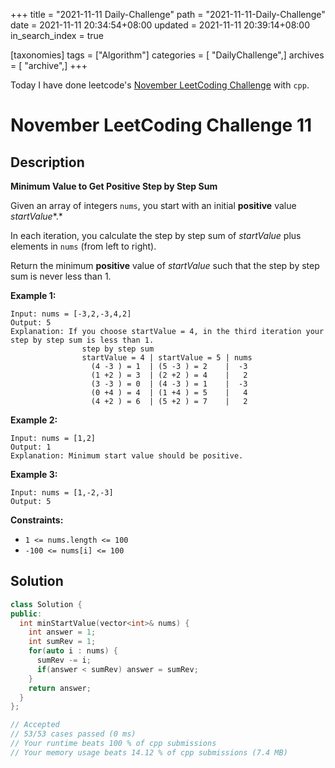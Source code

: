 +++
title = "2021-11-11 Daily-Challenge"
path = "2021-11-11-Daily-Challenge"
date = 2021-11-11 20:34:54+08:00
updated = 2021-11-11 20:39:14+08:00
in_search_index = true

[taxonomies]
tags = ["Algorithm"]
categories = [ "DailyChallenge",]
archives = [ "archive",]
+++

Today I have done leetcode's [November LeetCoding Challenge](https://leetcode.com/problems/minimum-value-to-get-positive-step-by-step-sum/) with `cpp`.

<!-- more -->

# November LeetCoding Challenge 11

## Description

**Minimum Value to Get Positive Step by Step Sum**

Given an array of integers `nums`, you start with an initial **positive** value *startValue**.*

In each iteration, you calculate the step by step sum of *startValue* plus elements in `nums` (from left to right).

Return the minimum **positive** value of *startValue* such that the step by step sum is never less than 1.

 

**Example 1:**

```
Input: nums = [-3,2,-3,4,2]
Output: 5
Explanation: If you choose startValue = 4, in the third iteration your step by step sum is less than 1.
                step by step sum
                startValue = 4 | startValue = 5 | nums
                  (4 -3 ) = 1  | (5 -3 ) = 2    |  -3
                  (1 +2 ) = 3  | (2 +2 ) = 4    |   2
                  (3 -3 ) = 0  | (4 -3 ) = 1    |  -3
                  (0 +4 ) = 4  | (1 +4 ) = 5    |   4
                  (4 +2 ) = 6  | (5 +2 ) = 7    |   2
```

**Example 2:**

```
Input: nums = [1,2]
Output: 1
Explanation: Minimum start value should be positive. 
```

**Example 3:**

```
Input: nums = [1,-2,-3]
Output: 5
```

 

**Constraints:**

- `1 <= nums.length <= 100`
- `-100 <= nums[i] <= 100`

## Solution

``` cpp
class Solution {
public:
  int minStartValue(vector<int>& nums) {
    int answer = 1;
    int sumRev = 1;
    for(auto i : nums) {
      sumRev -= i;
      if(answer < sumRev) answer = sumRev;
    }
    return answer;
  }
};

// Accepted
// 53/53 cases passed (0 ms)
// Your runtime beats 100 % of cpp submissions
// Your memory usage beats 14.12 % of cpp submissions (7.4 MB)
```
